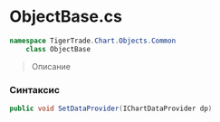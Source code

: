 
# ObjectBase.cs
```csharp
namespace TigerTrade.Chart.Objects.Common  
    class ObjectBase
```

> Описание

### Синтаксис
```csharp
public void SetDataProvider(IChartDataProvider dp)
```
